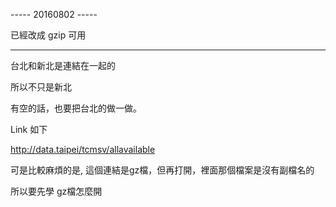 ----- 20160802 -----

已經改成 gzip 可用

----- -----
台北和新北是連結在一起的

所以不只是新北

有空的話，也要把台北的做一做。

Link 如下

http://data.taipei/tcmsv/allavailable

可是比較麻煩的是, 這個連結是gz檔，但再打開，裡面那個檔案是沒有副檔名的

所以要先學 gz檔怎麼開

